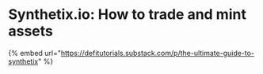 # Synthetix.io: How to trade and mint assets

{% embed url="https://defitutorials.substack.com/p/the-ultimate-guide-to-synthetix" %}




